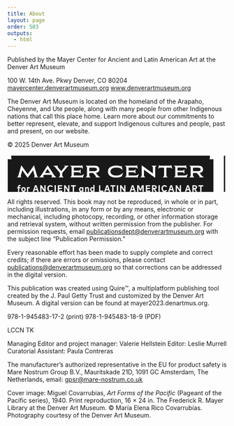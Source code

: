 ```yaml
---
title: About
layout: page
order: 503
outputs:
  - html
---
```


Published by the Mayer Center for Ancient and Latin American Art at the Denver Art Museum

100 W. 14th Ave. Pkwy
Denver, CO 80204
<a href="https://mayercenter.denverartmuseum.org/">mayercenter.denverartmuseum.org</a>
<a href="https://www.denverartmuseum.org/">www.denverartmuseum.org</a>

The Denver Art Museum is located on the homeland of the Arapaho, Cheyenne, and Ute people, along with many people from other Indigenous nations that call this place home. Learn more about our commitments to better represent, elevate, and support Indigenous cultures and people, past and present, on our website.

© 2025 Denver Art Museum 

<div class="about-logo"><a href="https://mayercenter.denverartmuseum.org"><svg xmlns="http://www.w3.org/2000/svg" width="675" height="115"><g fill="none" fill-rule="evenodd"><path fill="#1A1919" d="M464.113 3l-.647 8.526 8.534-.648v90.244l-8.534-.647.647 8.525H8.827l.648-8.525-8.534.647V10.878l8.534.648L8.826 3h455.287zM98.625 70.414c-4.134 0-6.973 3.074-6.973 7.808 0 4.713 2.84 7.786 6.973 7.786 2.549 0 4.568-1.23 5.7-3.257l-2.439-1.531c-.733 1.262-1.868 1.941-3.26 1.941-2.192 0-3.909-1.747-3.909-4.95 0-3.094 1.631-4.95 3.898-4.95 1.414 0 2.538.702 3.24 1.953l2.557-1.381c-1.069-2.157-3.227-3.419-5.787-3.419zm261.52 0c-4.135 0-6.974 3.074-6.974 7.808 0 4.713 2.84 7.786 6.974 7.786 2.548 0 4.567-1.23 5.7-3.257l-2.44-1.531c-.733 1.262-1.867 1.941-3.26 1.941-2.192 0-3.909-1.747-3.909-4.95 0-3.094 1.631-4.95 3.899-4.95 1.414 0 2.537.702 3.238 1.953l2.558-1.381c-1.069-2.157-3.227-3.419-5.786-3.419zm-160.437-.183h-2.753v6.146c-.593-.818-1.479-1.37-2.72-1.37-2.612 0-4.459 2.299-4.459 5.501 0 3.203 1.847 5.49 4.448 5.49 1.317 0 2.224-.605 2.818-1.49v1.252h2.666V70.23zm-30.954 4.777c-2.613 0-4.459 2.298-4.459 5.5 0 3.203 1.846 5.49 4.448 5.49 1.317 0 2.224-.605 2.818-1.49v1.252h2.676V75.256h-2.676v1.241c-.594-.885-1.5-1.49-2.807-1.49zm-131.688 0c-2.98 0-5.096 2.233-5.096 5.5 0 3.268 2.116 5.49 5.096 5.49 2.99 0 5.095-2.222 5.095-5.49 0-3.267-2.104-5.5-5.095-5.5zm312.134-4.345h-2.958V85.76h2.958V70.663zm-95.393 0h-2.958V85.76h2.958V70.663zm-142.673 0h-2.958V85.76h2.958V70.663zm72.342 4.356c-1.177 0-2.193.442-2.83 1.51v-1.273h-2.655V85.76h2.764v-6.136c0-1.327.81-2.006 1.812-2.006 1.08 0 1.75.691 1.75 1.985v6.157h2.752v-6.977c0-2.286-1.468-3.764-3.593-3.764zm-57.814-4.356h-9.997V85.76h10.03v-2.686h-7.072v-3.59h6.673v-2.685h-6.673v-3.451h7.04v-2.685zm323.166 0H437.6v2.728h4.146V85.76h2.947V73.39h4.135v-2.727zm-420.87-.67c-2.224 0-3.563 1.456-3.563 4.002v1.261h-1.76v2.492h1.76v8.012h2.753v-8.012h2.894v-2.492h-2.894v-1.23c0-.959.398-1.434 1.187-1.434.593 0 1.09.184 1.534.431l1.089-2.145c-.712-.496-1.65-.884-3-.884zm50.269.67h-2.828V85.76h2.937v-9.814l6.52 9.814h2.828V70.663h-2.936v9.824l-6.521-9.824zm351.237 0h-5.624V85.76h2.958v-5.932h.744l3.865 5.932h3.476l-4.156-6.018c2.536-.388 4.027-2.037 4.027-4.42 0-2.912-1.9-4.66-5.29-4.66zm-52.364 0H373.6l-5.224 15.097h3.066l1.1-3.42h5.56l1.102 3.42h3.12l-5.226-15.097zm-244.307 0h-2.828V85.76h2.936v-9.814l6.522 9.814h2.828V70.663h-2.937v9.824l-6.52-9.824zm255.67 0h-2.828V85.76h2.937v-9.814l6.52 9.814h2.828V70.663h-2.936v9.824l-6.521-9.824zm-51.501 0h-5.624V85.76h2.958v-5.932h.744l3.866 5.932h3.476l-4.156-6.018c2.536-.388 4.026-2.037 4.026-4.42 0-2.912-1.9-4.66-5.29-4.66zm-9.926 0h-9.997V85.76h10.029v-2.686h-7.071v-3.59h6.671v-2.685h-6.671v-3.451h7.039v-2.685zm-25.56 0h-4.165V85.76h2.947V74.695l3.151 8.639h3.002l3.152-8.681V85.76h2.947V70.663h-4.166l-3.434 9.176-3.433-9.176zm-144.57 0h-11.228v2.728h4.146V85.76h2.947V73.39h4.135v-2.727zM50.243 75.008c-1.176 0-2.072.464-2.634 1.478v-1.23h-2.656V85.76h2.764v-5.877c0-1.391.756-2.125 1.943-2.125.507 0 1.069.109 1.48.27l.323-2.814c-.323-.13-.734-.206-1.22-.206zm16.62-4.345h-3.498L58.141 85.76h3.066l1.1-3.42h5.56l1.102 3.42h3.12l-5.226-15.097zm221.912 0h-3.498l-5.225 15.097h3.066l1.1-3.42h5.56l1.102 3.42H294l-5.225-15.097zm-27.609 0h-2.828V85.76h2.936v-9.814l6.52 9.814h2.828V70.663h-2.935v9.824l-6.52-9.824zm-13.757 0h-11.227v2.728h4.145V85.76h2.947V73.39h4.135v-2.727zm-16.934 0h-3.498l-5.225 15.097h3.067l1.1-3.42h5.56l1.101 3.42h3.12l-5.225-15.097zm-17.561 0h-2.958V85.76h9.868v-2.728h-6.91v-12.37zm202.39 0h-3.498l-5.225 15.097h3.067l1.1-3.42h5.56l1.101 3.42h3.12l-5.225-15.097zm-220.455 6.955c1.339 0 2.235 1.1 2.235 2.89 0 1.8-.896 2.89-2.235 2.89-1.34 0-2.246-1.121-2.246-2.89 0-1.768.875-2.89 2.246-2.89zm-157.784-.01c1.349 0 2.3 1.1 2.3 2.9 0 1.812-.951 2.89-2.3 2.89-1.338 0-2.289-1.078-2.289-2.89 0-1.8.95-2.9 2.289-2.9zm132.303.01c1.339 0 2.235 1.1 2.235 2.89 0 1.8-.896 2.89-2.235 2.89-1.371 0-2.246-1.121-2.246-2.89 0-1.768.875-2.89 2.246-2.89zm205.95-3.87l1.91 5.909h-3.81l1.9-5.91zm-310.236 0l1.91 5.909h-3.81l1.9-5.91zm221.911 0l1.91 5.909h-3.81l1.9-5.91zm126.53 0l1.91 5.909h-3.81l1.9-5.91zm-184.83 0l1.912 5.909h-3.812l1.9-5.91zm200.759-.39c1.404 0 2.29.637 2.29 1.963s-.875 1.974-2.29 1.974h-2.655v-3.936zm-92.501 0c1.404 0 2.29.637 2.29 1.963s-.875 1.974-2.29 1.974h-2.656v-3.936zM297.18 25.07h-.786a2.782 2.782 0 0 1-1.329.803c-.51.138-1.328.219-2.45.244h-22.863v.747c1.073.399 1.809.897 2.208 1.495.4.598.598 1.57.598 2.915v16.222c0 1.347-.199 2.324-.598 2.935-.4.61-1.135 1.102-2.208 1.476v.748h23.648c1.199 0 2.065.062 2.602.187a2.66 2.66 0 0 1 1.365.784h.748l2.882-7.812-.823-.261c-.599.997-1.547 1.745-2.844 2.243a11.487 11.487 0 0 1-4.153.747h-15.38a9.759 9.759 0 0 1-.038-1.047v-6.391h10.44c1.347 0 2.32.2 2.92.599.598.398 1.121 1.146 1.57 2.242h.711V34.45h-.711c-.449 1.097-.972 1.843-1.57 2.243-.6.398-1.573.598-2.92.598h-10.44V30.9c0-.075.007-.188.02-.336l.007-.106c.007-.098.011-.175.011-.23h13.434c2.444.074 4.09.292 4.939.653.848.361 1.496 1.053 1.945 2.074l.674-.148-1.608-7.738zm-125.431 0h-.786a2.774 2.774 0 0 1-1.329.803c-.511.138-1.328.219-2.45.244h-22.863v.747c1.072.399 1.808.897 2.208 1.495.398.598.597 1.57.597 2.915v16.222c0 1.347-.199 2.324-.597 2.935-.4.61-1.136 1.102-2.208 1.476v.748h23.649c1.197 0 2.063.062 2.6.187.536.124.992.386 1.366.784h.748l2.881-7.812-.823-.261c-.598.997-1.547 1.745-2.843 2.243a11.489 11.489 0 0 1-4.154.747h-15.378c-.026-.2-.038-.548-.038-1.047v-6.391h10.44c1.345 0 2.319.2 2.918.599.598.398 1.122 1.146 1.571 2.242h.712V34.45h-.712c-.449 1.097-.973 1.843-1.57 2.243-.6.398-1.574.598-2.92.598h-10.44V30.9c0-.075.007-.188.019-.336.013-.15.02-.262.02-.337H165.8c2.444.075 4.091.293 4.939.654.848.361 1.497 1.053 1.946 2.074l.673-.148-1.608-7.738zm237.56 0h-.786a2.777 2.777 0 0 1-1.33.803c-.51.138-1.328.219-2.45.244h-22.863v.747c1.074.399 1.809.897 2.208 1.495.4.598.598 1.57.598 2.915v16.222c0 1.347-.199 2.324-.598 2.935-.399.61-1.134 1.102-2.208 1.476v.748h23.649c1.198 0 2.064.062 2.6.187a2.66 2.66 0 0 1 1.366.784h.748l2.882-7.812-.823-.261c-.599.997-1.547 1.745-2.844 2.243a11.487 11.487 0 0 1-4.153.747h-15.38a9.758 9.758 0 0 1-.037-1.047v-6.391h10.44c1.346 0 2.32.2 2.918.599.599.398 1.122 1.146 1.572 2.242h.71V34.45h-.71c-.45 1.097-.973 1.843-1.572 2.243-.598.398-1.572.598-2.919.598h-10.44V30.9c0-.075.008-.188.02-.336l.008-.106c.007-.098.01-.175.01-.23h13.434c2.444.074 4.09.292 4.939.653.848.361 1.497 1.053 1.945 2.074l.674-.148-1.608-7.738zm-159.59.635c-5.887 0-10.576 1.215-14.069 3.645-3.492 2.43-5.238 5.824-5.238 10.186 0 4.36 1.696 7.73 5.09 10.11 3.39 2.38 8.105 3.569 14.143 3.569 4.69 0 8.818-.91 12.386-2.728l2.993-7.4-.673-.337c-1.547 1.719-3.587 3.12-6.119 4.204-2.531 1.084-5.356 1.626-8.474 1.626-4.216 0-7.529-.79-9.936-2.373-2.406-1.583-3.61-3.807-3.61-6.671 0-2.916 1.204-5.184 3.61-6.803 2.407-1.62 5.757-2.43 10.048-2.43 2.47 0 4.59.249 6.36.748 3.17.946 5.489 2.453 6.96 4.522l.75-.262-2.171-8.783h-.674c-.349.747-.785 1.059-1.309.934-3.443-1.17-6.798-1.757-10.067-1.757zm-217.151 0h-.787L25.46 48.056c-.4 1.446-.78 2.387-1.141 2.822-.362.436-.942.779-1.74 1.028v.748h9.58v-.748c-1.024-.374-1.536-1.009-1.536-1.906 0-.448.113-1.046.337-1.794l3.256-11.737 11.974 16.708h.86L58.986 36.47l3.256 11.737c.2.623.3 1.209.3 1.757 0 .921-.499 1.569-1.497 1.943v.748h9.616v-.748c-.798-.25-1.378-.592-1.74-1.028-.362-.435-.754-1.39-1.178-2.859l-6.324-22.315h-.823L46.712 45.403 32.569 25.704zm276.05 0h-.86v21.791c0 1.347-.201 2.324-.6 2.935-.399.61-1.147 1.102-2.245 1.476v.748h10.927v-.748c-1.099-.374-1.853-.865-2.265-1.476-.411-.61-.617-1.588-.617-2.935V35.16l24.808 18.017h.899V30.9c.025-1.196.242-2.074.655-2.635.41-.561 1.14-1.028 2.189-1.402v-.747h-10.852v.747c1.048.374 1.771.84 2.17 1.402.4.56.611 1.44.636 2.635v12.821L308.62 25.704zm-192.469.412h-10.552v.747c1.073.324 1.977.816 2.714 1.477.735.66 1.976 2.012 3.722 4.054l8.494 10.243v4.858c0 1.347-.199 2.324-.598 2.935-.4.61-1.135 1.102-2.207 1.476v.748h10.888v-.748c-.923-.298-1.597-.672-2.02-1.12-.425-.45-.687-1.11-.786-1.982v-6.205l8.494-10.167c.324-.398.786-.953 1.383-1.663.6-.71.993-1.166 1.18-1.364l.842-.898c.374-.398.667-.66.88-.784.211-.125.473-.268.785-.43a6.897 6.897 0 0 1 1.029-.43v-.747h-9.88v.747c.9.299 1.348.66 1.348 1.084 0 .473-.437 1.183-1.31 2.13l-7.184 8.523-7.259-8.523c-.823-.97-1.235-1.657-1.235-2.055 0-.4.425-.785 1.272-1.159v-.747zm321.708 0h-20.655v.747c1.073.399 1.81.897 2.208 1.495.399.598.598 1.57.598 2.915v16.222c0 1.347-.2 2.324-.598 2.935-.399.61-1.135 1.102-2.208 1.476v.748h10.89v-.748c-1.098-.374-1.853-.865-2.265-1.476-.411-.61-.617-1.588-.617-2.935v-4.858h8.869l4.302 5.195c.65.772 1.135 1.39 1.46 1.85.324.461.536.842.635 1.14.101.3.101.523 0 .673-.099.15-.299.287-.598.411v.748h9.804v-.748c-.824-.25-1.641-.71-2.452-1.382-.81-.674-2.101-2.056-3.872-4.15l-3.219-3.85c5.44-.573 8.158-3.251 8.158-8.035 0-2.693-.885-4.76-2.657-6.205-1.77-1.447-4.365-2.168-7.783-2.168zm-345.053-.412h-.86L79.41 44.992c-.359.56-.696 1.08-1.013 1.56l-.37.554c-1.018 1.518-1.792 2.563-2.322 3.137-.748.81-1.533 1.377-2.358 1.7v.711h10.104v-.71c-.923-.449-1.385-.972-1.385-1.57 0-.35.112-.698.337-1.047l1.422-2.317h16.838l1.497 2.317c.325.4.418.773.28 1.121a2.01 2.01 0 0 1-.56.823c-.238.2-.594.41-1.067.635v.748h10.926v-.748c-.873-.374-1.703-.978-2.488-1.812-.786-.836-2.027-2.536-3.723-5.102L92.805 25.704zm255.247-.635h-.785l-1.647 7.738.71.148c.276-.672.613-1.19 1.012-1.55.398-.362.997-.63 1.795-.804h9.954v16.894c0 1.347-.2 2.324-.6 2.935-.398.61-1.146 1.102-2.244 1.476v.748h10.927v-.748c-.974-.323-1.672-.728-2.096-1.214-.425-.487-.674-1.227-.748-2.224V30.6h9.765c.798.174 1.398.442 1.796.803.4.361.749.879 1.049 1.551l.673-.148-1.647-7.738h-.71c-.4.399-.854.666-1.366.803-.51.138-1.316.219-2.414.244h-19.308c-1.297-.025-2.214-.106-2.75-.244a2.779 2.779 0 0 1-1.366-.803zm-147.754 1.047h-20.654v.747c1.073.399 1.808.897 2.207 1.495.4.598.598 1.57.598 2.915v16.222c0 1.347-.198 2.324-.598 2.935-.399.61-1.134 1.102-2.207 1.476v.748h10.889v-.748c-1.098-.374-1.853-.865-2.265-1.476-.411-.61-.617-1.588-.617-2.935v-4.858h8.869l4.303 5.195c.648.772 1.135 1.39 1.46 1.85.323.461.535.842.635 1.14.1.3.1.523 0 .673-.1.15-.299.287-.599.411v.748h9.804v-.748c-.824-.25-1.64-.71-2.452-1.382-.81-.674-2.1-2.056-3.872-4.15l-3.218-3.85c5.438-.573 8.158-3.251 8.158-8.035 0-2.693-.886-4.76-2.657-6.205-1.771-1.447-4.367-2.168-7.784-2.168zM92.02 33.553l5.874 9.158h-11.45l5.576-9.158zm344.604-3.177c4.066 0 6.099 1.37 6.099 4.113 0 1.345-.474 2.33-1.422 2.952-.948.623-2.507.935-4.677.935H425.21V30.9c0-.25.012-.423.038-.524zm-237.56 0c4.066 0 6.1 1.37 6.1 4.113 0 1.345-.475 2.33-1.423 2.952-.947.623-2.507.935-4.677.935H187.65V30.9c0-.25.013-.423.038-.524z"/><path fill="#140909" d="M551.609 27.292c6.042 0 12.233.714 16.124 5.583v-5.41h18.637v55.508h-18.637v-6.168h-.204c-3.278 5.518-9.776 6.524-15.92 6.524-15.565 0-25.609-12.367-25.609-28.272 0-15.905 10.044-27.765 25.609-27.765zM663.974 3v24.528h9.005v16.174h-9.005v39.14h-19.892v-39.14h-9.019V27.528h9.019V3h19.892zm-53.926 24.65v.06c.003.289.015 1.578.022 2.908l.002.47.003.91v.484c0 .847-.008 1.457-.027 1.433 5.433-4.823 9.532-6.249 17.366-6.249h3.725v16.051l-.016.001c-.085-.004-.566-.066-2.54-.13-10.155 0-18.535 4.892-18.535 16.898V82.71H590.68V27.65h19.368zm-53.682 15.072c-7.577 0-11.98 5.734-11.98 12.551 0 7.033 4.403 12.443 11.98 12.443 7.578 0 11.982-5.41 11.982-12.443 0-6.817-4.404-12.551-11.982-12.551zM534.59 4.212c5.395 0 9.84 4.274 9.84 9.768 0 5.493-4.47 9.769-9.84 9.769h-7.142V4.21h7.142zm56.122 0l4.676 11.866 4.702-11.867h5.472l-8.273 19.537h-3.905L585.24 4.211h5.472zm40.923-.001c3.828 0 6.732 1.84 6.732 6.011 0 2.695-1.49 5.027-4.24 5.52l6.09 8.006h-6.27l-4.752-7.514h-.051v7.514h-5.036V4.211h7.527zm-12.053 0v4.302h-6.497v3.264h6.189v4.301h-6.19v3.369h6.498v4.301h-11.532V4.211h11.532zm-60.54 0v4.302h-6.496v3.264h6.188v4.301h-6.188v3.369h6.497v4.301h-11.533V4.211h11.533zm9.503 0l9.224 11.945h.05V4.211h5.036V23.75h-5.035l-9.223-11.972h-.052V23.75h-5.035V4.21h5.035zm-34.88 4.302h-1.182v10.934h1.131c3.005 0 5.574-1.658 5.574-5.467 0-3.498-2.286-5.467-5.523-5.467zm95.967-.416h-.488v4.872h.488c1.645 0 3.493-.31 3.493-2.435s-1.848-2.437-3.493-2.437zM531.12 86.59h5.54l4.393 11.669 4.65-11.669h5.599l3.272 21.832h-5.626l-1.58-12.566h-.057l-5.196 12.566h-2.239l-4.966-12.566h-.058l-1.808 12.566h-5.598l3.674-21.832m45.575 0v12.277c0 2.808-.114 5.588-2.267 7.701-1.81 1.796-4.651 2.433-7.178 2.433-2.526 0-5.368-.637-7.177-2.433-2.152-2.113-2.267-4.893-2.267-7.701V86.589h5.626v11.495c0 2.838.201 5.936 3.818 5.936 3.618 0 3.819-3.098 3.819-5.936V86.589h5.626m16.092 5.618c-1.034-.87-2.354-1.448-3.731-1.448-1.034 0-2.412.608-2.412 1.824 0 1.274 1.52 1.766 2.497 2.085l1.436.434c3.014.897 5.339 2.432 5.339 5.964 0 2.172-.516 4.401-2.238 5.878-1.694 1.448-3.962 2.056-6.144 2.056-2.727 0-5.398-.926-7.608-2.49l2.412-4.575c1.407 1.245 3.071 2.258 4.995 2.258 1.32 0 2.727-.666 2.727-2.2 0-1.593-2.21-2.142-3.416-2.49-3.531-1.014-5.857-1.94-5.857-6.167 0-4.43 3.13-7.326 7.464-7.326 2.182 0 4.852.695 6.776 1.796l-2.24 4.4m13.52-.81v3.648h7.366v4.807h-7.366v3.763h7.71v4.807h-13.336V86.589h13.337v4.807h-7.711m31.364-4.807v12.277c0 2.808-.114 5.588-2.267 7.701-1.809 1.796-4.651 2.433-7.177 2.433-2.527 0-5.368-.637-7.177-2.433-2.153-2.113-2.268-4.893-2.268-7.701V86.589h5.627v11.495c0 2.838.2 5.936 3.818 5.936 3.617 0 3.818-3.098 3.818-5.936V86.589h5.626m6.395 0h5.54L654 98.258l4.65-11.669h5.598l3.273 21.832h-5.627l-1.58-12.566h-.056l-5.196 12.566h-2.24l-4.966-12.566h-.057l-1.808 12.566h-5.598l3.674-21.832"/><path fill="#140909" fill-rule="nonzero" d="M499 3L499 110 496 110 496 3z"/></g></svg></a></div>

All rights reserved. This book may not be reproduced, in whole or in part, including illustrations, in any form or by any means, electronic or mechanical, including photocopy, recording, or other information storage and retrieval system, without written permission from the publisher. For permission requests, email publicationsdept@denverartmuseum.org with the subject line “Publication Permission.”

Every reasonable effort has been made to supply complete and correct credits; if there are errors or omissions, please contact publications@denverartmuseum.org so that corrections can be addressed in the digital version. 

This publication was created using Quire™, a multiplatform publishing tool created by the J. Paul Getty Trust and customized by the Denver Art Museum. A digital version can be found at mayer2023.denartmus.org.

978-1-945483-17-2 (print)
978-1-945483-18-9 (PDF)

LCCN TK

Managing Editor and project manager: Valerie Hellstein
Editor: Leslie Murrell
Curatorial Assistant: Paula Contreras

The manufacturer’s authorized representative in the EU for product safety is Mare Nostrum Group B.V., Mauritskade 21D, 1091 GC Amsterdam, The Netherlands, email: gpsr@mare-nostrum.co.uk

Cover image: Miguel Covarrubias, *Art Forms of the Pacific* (Pageant of the Pacific series), 1940. Print reproduction, 16 × 24 in. The Frederick R. Mayer Library at the Denver Art Museum. © María Elena Rico Covarrubias. Photography courtesy of the Denver Art Museum. 
